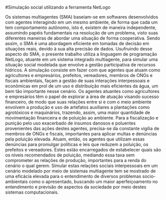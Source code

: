 #Simulação social utilizando a ferramenta NetLogo

Os sistemas multiagentes (SMA) baseiam-se em softwares desenvolvidos com agentes interagindo em um mesmo ambiente, de forma que cada um tem comportamento autônomo, isto é, existem de maneira independente, assumindo papéis fundamentais na resolução de um problema, visto suas diferentes maneiras de abordar uma situação de forma cooperativa. Sendo assim, o SMA é uma abordagem eficiente em tomadas de decisão em situações reais, devido à sua alta precisão de dados. Usufruindo desse aspecto do SMA, o presente trabalho utiliza a linguagem de programação NetLogo, atuante em um sistema integrado multiagente, para simular uma situação social modelada que envolve a gestão participativa de recursos hídricos. A simulação consiste em fazer com que agentes que atuam como agricultores e empresários, prefeitos, vereadores, membros de ONGs e fiscais ambientais, façam a gestão de suas interações interpessoais e econômicas em prol de um uso e distribuição mais eficientes da água, um bem tão importante nesse cenário.
Os agentes atuantes como agricultores e empresários têm o papel de explorar a área de atuação visando sucesso financeiro, de modo que suas relações entre si e com o meio ambiente envolvem a produção e uso de artefatos auxiliares a plantações como agrotóxicos e maquinários, trazendo, assim, uma maior quantidade de movimentação financeira e de poluição ao ambiente. Para a fiscalização e punição pelo uso exacerbado de insumos danosos e poluentes provenientes das ações destes agentes, precisa-se da constante vigília de membros de ONGs e fiscais, importantes para aplicar multas e denúncias pela poluição elevada. Atuam, então, os agentes que utilizam essas denúncias para promulgar políticas e leis que reduzem a poluição, os prefeitos e vereadores. Estes estão encarregados de estabelecer quais são os níveis recomendados de poluição, mediando essa taxa sem comprometer as relações de produção, importantes para a renda do cenário o qual gerem.
    Simular estas relações sociais interpessoais em um cenário modelado por meio de sistemas multiagente tem se mostrado de uma eficácia elevada para o entendimento de diversos problemas socio-ambientais como o apresentado, buscando um maior aperfeiçoamento no entendimento e previsão de aspectos da sociedade por meio destes sistemas computacionais.

